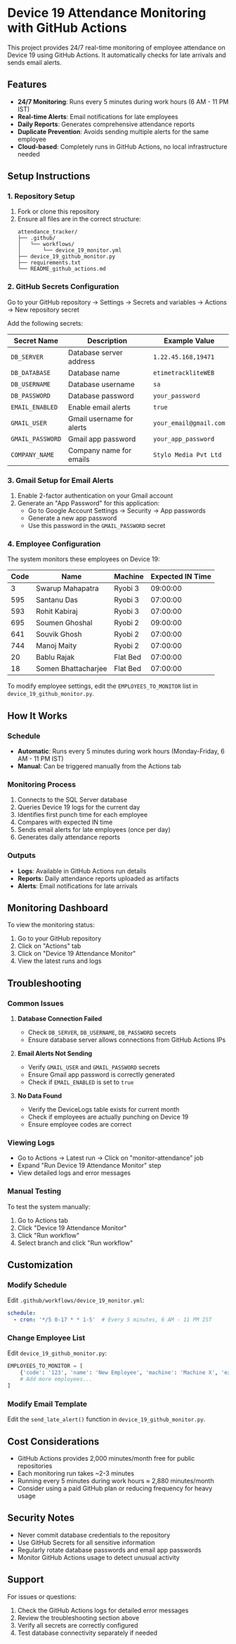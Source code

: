 # Device 19 Attendance Monitoring with GitHub Actions

This project provides 24/7 real-time monitoring of employee attendance on Device 19 using GitHub Actions. It automatically checks for late arrivals and sends email alerts.

## Features

- **24/7 Monitoring**: Runs every 5 minutes during work hours (6 AM - 11 PM IST)
- **Real-time Alerts**: Email notifications for late employees
- **Daily Reports**: Generates comprehensive attendance reports
- **Duplicate Prevention**: Avoids sending multiple alerts for the same employee
- **Cloud-based**: Completely runs in GitHub Actions, no local infrastructure needed

## Setup Instructions

### 1. Repository Setup

1. Fork or clone this repository
2. Ensure all files are in the correct structure:
   ```
   attendance_tracker/
   ├── .github/
   │   └── workflows/
   │       └── device_19_monitor.yml
   ├── device_19_github_monitor.py
   ├── requirements.txt
   └── README_github_actions.md
   ```

### 2. GitHub Secrets Configuration

Go to your GitHub repository → Settings → Secrets and variables → Actions → New repository secret

Add the following secrets:

| Secret Name | Description | Example Value |
|-------------|-------------|---------------|
| `DB_SERVER` | Database server address | `1.22.45.168,19471` |
| `DB_DATABASE` | Database name | `etimetrackliteWEB` |
| `DB_USERNAME` | Database username | `sa` |
| `DB_PASSWORD` | Database password | `your_password` |
| `EMAIL_ENABLED` | Enable email alerts | `true` |
| `GMAIL_USER` | Gmail username for alerts | `your_email@gmail.com` |
| `GMAIL_PASSWORD` | Gmail app password | `your_app_password` |
| `COMPANY_NAME` | Company name for emails | `Stylo Media Pvt Ltd` |

### 3. Gmail Setup for Email Alerts

1. Enable 2-factor authentication on your Gmail account
2. Generate an "App Password" for this application:
   - Go to Google Account Settings → Security → App passwords
   - Generate a new app password
   - Use this password in the `GMAIL_PASSWORD` secret

### 4. Employee Configuration

The system monitors these employees on Device 19:

| Code | Name | Machine | Expected IN Time |
|------|------|---------|------------------|
| 3 | Swarup Mahapatra | Ryobi 3 | 09:00:00 |
| 595 | Santanu Das | Ryobi 3 | 07:00:00 |
| 593 | Rohit Kabiraj | Ryobi 3 | 07:00:00 |
| 695 | Soumen Ghoshal | Ryobi 2 | 09:00:00 |
| 641 | Souvik Ghosh | Ryobi 2 | 07:00:00 |
| 744 | Manoj Maity | Ryobi 2 | 07:00:00 |
| 20 | Bablu Rajak | Flat Bed | 07:00:00 |
| 18 | Somen Bhattacharjee | Flat Bed | 07:00:00 |

To modify employee settings, edit the `EMPLOYEES_TO_MONITOR` list in `device_19_github_monitor.py`.

## How It Works

### Schedule
- **Automatic**: Runs every 5 minutes during work hours (Monday-Friday, 6 AM - 11 PM IST)
- **Manual**: Can be triggered manually from the Actions tab

### Monitoring Process
1. Connects to the SQL Server database
2. Queries Device 19 logs for the current day
3. Identifies first punch time for each employee
4. Compares with expected IN time
5. Sends email alerts for late employees (once per day)
6. Generates daily attendance reports

### Outputs
- **Logs**: Available in GitHub Actions run details
- **Reports**: Daily attendance reports uploaded as artifacts
- **Alerts**: Email notifications for late arrivals

## Monitoring Dashboard

To view the monitoring status:

1. Go to your GitHub repository
2. Click on "Actions" tab
3. Click on "Device 19 Attendance Monitor"
4. View the latest runs and logs

## Troubleshooting

### Common Issues

1. **Database Connection Failed**
   - Check `DB_SERVER`, `DB_USERNAME`, `DB_PASSWORD` secrets
   - Ensure database server allows connections from GitHub Actions IPs

2. **Email Alerts Not Sending**
   - Verify `GMAIL_USER` and `GMAIL_PASSWORD` secrets
   - Ensure Gmail app password is correctly generated
   - Check if `EMAIL_ENABLED` is set to `true`

3. **No Data Found**
   - Verify the DeviceLogs table exists for current month
   - Check if employees are actually punching on Device 19
   - Ensure employee codes are correct

### Viewing Logs

- Go to Actions → Latest run → Click on "monitor-attendance" job
- Expand "Run Device 19 Attendance Monitor" step
- View detailed logs and error messages

### Manual Testing

To test the system manually:
1. Go to Actions tab
2. Click "Device 19 Attendance Monitor"
3. Click "Run workflow"
4. Select branch and click "Run workflow"

## Customization

### Modify Schedule
Edit `.github/workflows/device_19_monitor.yml`:
```yaml
schedule:
  - cron: '*/5 0-17 * * 1-5'  # Every 5 minutes, 6 AM - 11 PM IST
```

### Change Employee List
Edit `device_19_github_monitor.py`:
```python
EMPLOYEES_TO_MONITOR = [
    {'code': '123', 'name': 'New Employee', 'machine': 'Machine X', 'expected_in': '08:00:00'},
    # Add more employees...
]
```

### Modify Email Template
Edit the `send_late_alert()` function in `device_19_github_monitor.py`.

## Cost Considerations

- GitHub Actions provides 2,000 minutes/month free for public repositories
- Each monitoring run takes ~2-3 minutes
- Running every 5 minutes during work hours ≈ 2,880 minutes/month
- Consider using a paid GitHub plan or reducing frequency for heavy usage

## Security Notes

- Never commit database credentials to the repository
- Use GitHub Secrets for all sensitive information
- Regularly rotate database passwords and email app passwords
- Monitor GitHub Actions usage to detect unusual activity

## Support

For issues or questions:
1. Check the GitHub Actions logs for detailed error messages
2. Review the troubleshooting section above
3. Verify all secrets are correctly configured
4. Test database connectivity separately if needed
